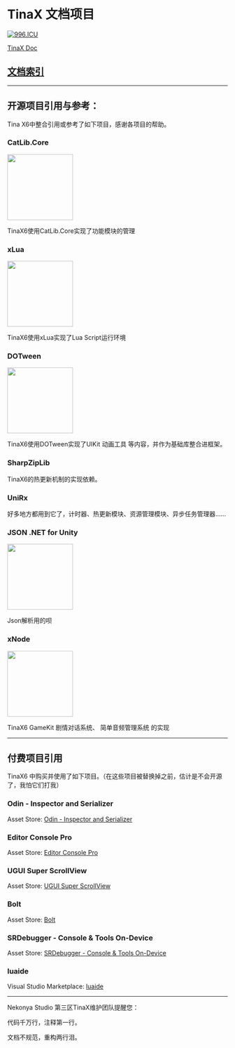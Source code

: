 # TinaX 文档项目

[![996.ICU](https://img.shields.io/badge/link-996.icu-red.svg)](https://996.icu)

[TinaX Doc](https://tinax.corala.space/)



## [文档索引](https://github.com/yomunsam/TinaX/wiki/catalog)




-----

## 开源项目引用与参考：

Tina X6中整合引用或参考了如下项目，感谢各项目的帮助。

### CatLib.Core

<a href="https://github.com/CatLib/Core" target="_blank"><img src="https://camo.githubusercontent.com/d402b21f4ebb6532d5d20d94fbfbb3a5c26914fa/687474703a2f2f6361746c69622e696f2f696d67732f6c6f676f2d7478742e706e67" width = "150" /></a>

TinaX6使用CatLib.Core实现了功能模块的管理


### xLua

<a href="https://github.com/Tencent/xLua" target="_blank"><img src="https://github.com/Tencent/xLua/blob/master/Assets/XLua/Doc/xLua.png" width = "150" /></a>

TinaX6使用xLua实现了Lua Script运行环境


### DOTween

<a href="http://dotween.demigiant.com/" target="_blank"><img src="http://dotween.demigiant.com/_imgs/logos/dotween_hotweenv2.png" width = "150" /></a>

TinaX6使用DOTween实现了UIKit 动画工具 等内容，并作为基础库整合进框架。


### SharpZipLib

TinaX6的热更新机制的实现依赖。


### UniRx

好多地方都用到它了，计时器、热更新模块、资源管理模块、异步任务管理器……

### JSON .NET for Unity

<a href="https://assetstore.unity.com/packages/tools/input-management/json-net-for-unity-11347" target="_blank"><img src="https://cdn.assetstore.unity3d.com/key-image/109c19dc-b85f-48a4-b670-a562195650f6.jpg" width = "150" /></a>

Json解析用的呗

### xNode

<a href="https://github.com/Siccity/xNode" target="_blank"><img src="https://user-images.githubusercontent.com/37786733/41541140-71602302-731a-11e8-9434-79b3a57292b6.png" width = "150" /></a>

TinaX6 GameKit 剧情对话系统、 简单音频管理系统 的实现


------

## 付费项目引用

TinaX6 中购买并使用了如下项目。（在这些项目被替换掉之前，估计是不会开源了，我怕它们打我）

### Odin - Inspector and Serializer

Asset Store: [Odin - Inspector and Serializer](https://assetstore.unity.com/packages/tools/utilities/odin-inspector-and-serializer-89041)

### Editor Console Pro

Asset Store: [Editor Console Pro](https://assetstore.unity.com/packages/tools/utilities/editor-console-pro-11889)

### UGUI Super ScrollView

Asset Store: [UGUI Super ScrollView](https://assetstore.unity.com/packages/tools/gui/ugui-super-scrollview-86572)

### Bolt

Asset Store: [Bolt](https://assetstore.unity.com/packages/tools/visual-scripting/bolt-87491)

### SRDebugger - Console & Tools On-Device

Asset Store: [SRDebugger - Console & Tools On-Device](https://assetstore.unity.com/packages/tools/gui/srdebugger-console-tools-on-device-27688)


### luaide

Visual Studio Marketplace: [luaide](https://marketplace.visualstudio.com/items?itemName=kangping.luaide)




------

Nekonya Studio 第三区TinaX维护团队提醒您：

代码千万行，注释第一行。

文档不规范，重构两行泪。
